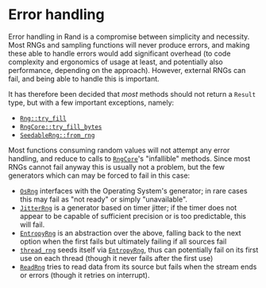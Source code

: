# Error handling

Error handling in Rand is a compromise between simplicity and necessity.
Most RNGs and sampling functions will never produce errors, and making these
able to handle errors would add significant overhead (to code complexity
and ergonomics of usage at least, and potentially also performance,
depending on the approach).
However, external RNGs can fail, and being able to handle this is important.

It has therefore been decided that *most* methods should not return a
`Result` type, but with a few important exceptions, namely:

-   [`Rng::try_fill`]
-   [`RngCore::try_fill_bytes`]
-   [`SeedableRng::from_rng`]

Most functions consuming random values will not attempt any error handling, and
reduce to calls to [`RngCore`]'s "infallible" methods. Since most RNGs cannot
fail anyway this is usually not a problem, but the few generators which can may
be forced to fail in this case:

-   [`OsRng`] interfaces with the Operating System's generator; in rare cases
    this may fail as "not ready" or simply "unavailable".
-   [`JitterRng`] is a generator based on timer jitter; if the timer does not
    appear to be capable of sufficient precision or is too predictable, this
    will fail.
-   [`EntropyRng`] is an abstraction over the above, falling back to the next
    option when the first fails but ultimately failing if all sources fail
-   [`thread_rng`] seeds itself via [`EntropyRng`], thus can potentially fail
    on its first use on each thread (though it never fails after the first use)
-   [`ReadRng`] tries to read data from its source but fails when the stream
    ends or errors (though it retries on interrupt).

[`Rng::try_fill`]: ../rand/rand/trait.Rng.html#method.try_fill
[`RngCore::try_fill_bytes`]: ../rand/rand_core/trait.RngCore.html#tymethod.try_fill_bytes
[`SeedableRng::from_rng`]: ../rand/rand_core/trait.SeedableRng.html#method.from_rng
[`RngCore`]: ../rand/rand_core/trait.RngCore.html
[`thread_rng`]: ../rand/rand/fn.thread_rng.html
[`OsRng`]: ../rand/rand/rngs/struct.OsRng.html
[`JitterRng`]: ../rand/rand/rngs/struct.JitterRng.html
[`EntropyRng`]: ../rand/rand/rngs/struct.EntropyRng.html
[`ReadRng`]: ../rand/rand/rngs/adapter/struct.ReadRng.html

